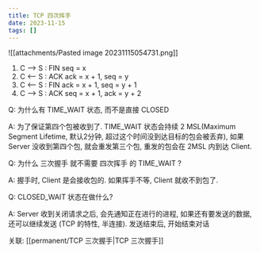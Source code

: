 ```yaml
---
title: TCP 四次挥手
date: 2023-11-15
tags: []
---
```

![[attachments/Pasted image 20231115054731.png]]

1. C --> S : FIN seq = x
2. C <-- S : ACK ack = x + 1, seq = y
3. C <-- S : FIN ack = x + 1, seq = y + 1
4. C --> S : ACK seq = x + 1, ack = y + 2

Q: 为什么有 TIME_WAIT 状态, 而不是直接 CLOSED

A: 为了保证第四个包被收到了. TIME_WAIT 状态会持续 2 MSL(Maximum Segment Lifetime, 默认2分钟, 超过这个时间没到达目标的包会被丢弃),  如果 Server 没收到第四个包, 就会重发第三个包, 重发的包会在 2MSL 内到达 Client.


Q: 为什么 三次握手 就不需要 四次挥手 的 TIME_WAIT ?  

A: 握手时, Client 是会接收包的. 如果挥手不等, Client 就收不到包了.


Q: CLOSED_WAIT 状态在做什么?

A: Server 收到关闭请求之后, 会先通知正在进行的进程, 如果还有要发送的数据, 还可以继续发送 (TCP 的特性, 半连接). 发送结束后, 开始结束对话

关联: [[permanent/TCP 三次握手|TCP 三次握手]]